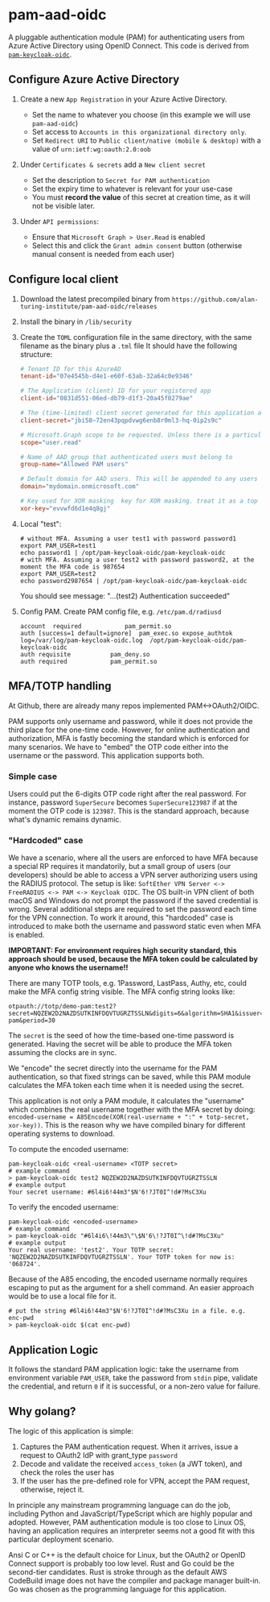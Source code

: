 # pam-aad-oidc

A pluggable authentication module (PAM) for authenticating users from Azure Active Directory using OpenID Connect.
This code is derived from [`pam-keycloak-oidc`](https://github.com/zhaow-de/pam-keycloak-oidc).

## Configure Azure Active Directory

1. Create a new `App Registration` in your Azure Active Directory.

   - Set the name to whatever you choose (in this example we will use `pam-aad-oidc`)
   - Set access to `Accounts in this organizational directory only`.
   - Set `Redirect URI` to `Public client/native (mobile & desktop)` with a value of `urn:ietf:wg:oauth:2.0:oob`

2. Under `Certificates & secrets` add a `New client secret`

   - Set the description to `Secret for PAM authentication`
   - Set the expiry time to whatever is relevant for your use-case
   - You must **record the value** of this secret at creation time, as it will not be visible later.

3. Under `API permissions`:
   - Ensure that `Microsoft Graph > User.Read` is enabled
   - Select this and click the `Grant admin consent` button (otherwise manual consent is needed from each user)

## Configure local client

1. Download the latest precompiled binary from `https://github.com/alan-turing-institute/pam-aad-oidc/releases`

2. Install the binary in `/lib/security`

3. Create the `TOML` configuration file in the same directory, with the same filename as the binary plus a `.tml` file
   It should have the following structure:

   ```toml
   # Tenant ID for this AzureAD
   tenant-id="07e4545b-d4e1-e60f-63ab-32a64c0e9346"

   # The Application (client) ID for your registered app
   client-id="0831d551-06ed-db79-d1f3-20a45f0279ae"

   # The (time-limited) client secret generated for this application above
   client-secret="jbi58~72en43pqpdvwg6enb8r0ml3-hq-0ip2s9c"

   # Microsoft.Graph scope to be requested. Unless there is a particular reason not to, use 'user.read'.
   scope="user.read"

   # Name of AAD group that authenticated users must belong to
   group-name="Allowed PAM users"

   # Default domain for AAD users. This will be appended to any users not in `username@domain` format.
   domain="mydomain.onmicrosoft.com"

   # Key used for XOR masking  key for XOR masking. treat it as a top secret
   xor-key="evvwfd6d1e4q8gj"
   ```

4. Local "test":

   ```shell
   # without MFA. Assuming a user test1 with password password1
   export PAM_USER=test1
   echo password1 | /opt/pam-keycloak-oidc/pam-keycloak-oidc
   # with MFA. Assuming a user test2 with password password2, at the moment the MFA code is 987654
   export PAM_USER=test2
   echo password2987654 | /opt/pam-keycloak-oidc/pam-keycloak-oidc
   ```

   You should see message: "...(test2) Authentication succeeded"

5. Config PAM. Create PAM config file, e.g. `/etc/pam.d/radiusd`
   ```
   account	required			pam_permit.so
   auth	[success=1 default=ignore]	pam_exec.so	expose_authtok	log=/var/log/pam-keycloak-oidc.log	/opt/pam-keycloak-oidc/pam-keycloak-oidc
   auth	requisite			pam_deny.so
   auth	required			pam_permit.so
   ```
## MFA/TOTP handling

At Github, there are already many repos implemented PAM<->OAuth2/OIDC.

PAM supports only username and password, while it does not provide the third place for the one-time code.
However, for online authentication and authorization, MFA is fastly becoming the standard which is enforced for many scenarios.
We have to "embed" the OTP code either into the username or the password.
This application supports both.

### Simple case

Users could put the 6-digits OTP code right after the real password.
For instance, password `SuperSecure` becomes `SuperSecure123987` if at the moment the OTP code is `123987`.
This is the standard approach, because what's dynamic remains dynamic.

### "Hardcoded" case

We have a scenario, where all the users are enforced to have MFA because a special RP requires it mandatorily, but a small group of users (our developers) should be able to access a VPN server authorizing users using the RADIUS protocol.
The setup is like: `SoftEther VPN Server <-> FreeRADIUS <-> PAM <-> Keycloak OIDC`.
The OS built-in VPN client of both macOS and Windows do not prompt the password if the saved credential is wrong.
Several additional steps are required to set the password each time for the VPN connection.
To work it around, this "hardcoded" case is introduced to make both the username and password static even when MFA is enabled.

**IMPORTANT: For environment requires high security standard, this approach should be used, because the MFA token could be calculated by anyone who knows the username!!**

There are many TOTP tools, e.g. 1Password, LastPass, Authy, etc, could make the MFA config string visible.
The MFA config string looks like:

```
otpauth://totp/demo-pam:test2?secret=NQZEW2D2NAZDSUTKINFDQVTUGRZTSSLN&digits=6&algorithm=SHA1&issuer=demo-pam&period=30
```

The `secret` is the seed of how the time-based one-time password is generated.
Having the secret will be able to produce the MFA token assuming the clocks are in sync.

We "encode" the secret directly into the username for the PAM authentication, so that fixed strings can be saved, while this PAM module calculates the MFA token each time when it is needed using the secret.

This application is not only a PAM module, it calculates the "username" which combines the real username together with the MFA secret by doing: `encoded-username = A85Encode(XOR(real-username + ":" + totp-secret, xor-key))`.
This is the reason why we have compiled binary for different operating systems to download.

To compute the encoded username:

```shell
pam-keycloak-oidc <real-username> <TOTP secret>
# example command
> pam-keycloak-oidc test2 NQZEW2D2NAZDSUTKINFDQVTUGRZTSSLN
# example output
Your secret username: #6l4i6!44m3"$N'6!?JT0I^!d#?MsC3Xu
```

To verify the encoded username:

```shell
pam-keycloak-oidc <encoded-username>
# example command
> pam-keycloak-oidc "#6l4i6\!44m3\"\$N'6\!?JT0I^\!d#?MsC3Xu"
# example output
Your real username: 'test2'. Your TOTP secret: 'NQZEW2D2NAZDSUTKINFDQVTUGRZTSSLN'. Your TOTP token for now is: '068724'.
```

Because of the A85 encoding, the encoded username normally requires escaping to put as the argument for a shell command.
An easier approach would be to use a local file for it.

```shell
# put the string #6l4i6!44m3"$N'6!?JT0I^!d#?MsC3Xu in a file. e.g. enc-pwd
> pam-keycloak-oidc $(cat enc-pwd)
```

## Application Logic

It follows the standard PAM application logic: take the username from environment variable `PAM_USER`, take the password from `stdin` pipe, validate the credential, and return `0` if it is successful, or a non-zero value for failure.

## Why golang?

The logic of this application is simple:

1.  Captures the PAM authentication request. When it arrives, issue a request to OAuth2 IdP with grant_type `password`
2.  Decode and validate the received `access_token` (a JWT token), and check the roles the user has
3.  If the user has the pre-defined role for VPN, accept the PAM request, otherwise, reject it.

In principle any mainstream programming language can do the job, including Python and JavaScript/TypeScript which are
highly popular and adopted. However, PAM authentication module is too close to Linux OS, having an application requires
an interpreter seems not a good fit with this particular deployment scenario.

Ansi C or C++ is the default choice for Linux, but the OAuth2 or OpenID Connect support is probably too low level.
Rust and Go could be the second-tier candidates. Rust is stroke through as the default AWS CodeBuild image does not
have the compiler and package manager built-in. Go was chosen as the programming language for this application.
